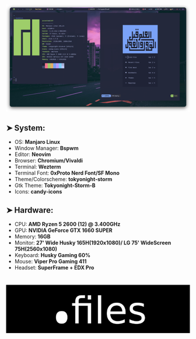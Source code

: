 
![mock1](https://github.com/0xb0b1/dotfiles/blob/main/Screenshot_2024-02-01-04-50-45_3000x2560.png)

##  ➤ System:

- OS: **Manjaro Linux**
- Window Manager: **Bspwm**
- Editor: **Neovim**
- Browser: **Chromium/Vivaldi**
- Terminal: **Wezterm**
- Terminal Font: **0xProto Nerd Font/SF Mono**
- Theme/Colorscheme: **tokyonight-storm**
- Gtk Theme: **Tokyonight-Storm-B**
- Icons: **candy-icons**

##  ➤ Hardware:
- CPU: **AMD Ryzen 5 2600 (12) @ 3.400GHz**
- GPU: **NVIDIA GeForce GTX 1660 SUPER**
- Memory: **16GB**
- Monitor: **27' Wide Husky 165H(1920x1080)/ LG 75' WideScreen 75H(2560x1080)**
- Keyboard: **Husky Gaming 60%**
- Mouse: **Viper Pro Gaming 411**
- Headset: **SuperFrame + EDX Pro**


# ![alt text](https://github.com/0xb0b1/dotfiles/blob/main/dotfiles.jpg)

